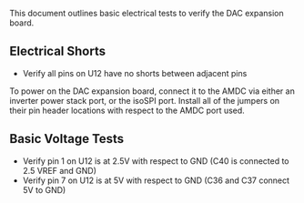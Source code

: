 This document outlines basic electrical tests to verify the DAC expansion board. 

## Electrical Shorts
- Verify all pins on U12 have no shorts between adjacent pins

To power on the DAC expansion board, connect it to the AMDC via either an inverter power stack port, or the isoSPI port. Install all of the jumpers on their pin header locations with respect to the AMDC port used.

## Basic Voltage Tests
 - Verify pin 1 on U12 is at 2.5V with respect to GND (C40 is connected to 2.5 VREF and GND)
 - Verify pin 7 on U12 is at 5V with respect to GND (C36 and C37 connect 5V to GND)